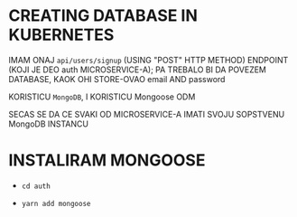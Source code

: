 # CREATING DATABASE IN KUBERNETES

IMAM ONAJ `api/users/signup` (USING "POST" HTTP METHOD) ENDPOINT (KOJI JE DEO auth MICROSERVICE-A); PA TREBALO BI DA POVEZEM DATABASE, KAOK OHI STORE-OVAO email AND password

KORISTICU `MongoDB`, I KORISTICU Mongoose ODM

SECAS SE DA CE SVAKI OD MICROSERVICE-A IMATI SVOJU SOPSTVENU MongoDB INSTANCU

# INSTALIRAM MONGOOSE

- `cd auth`

- `yarn add mongoose`
